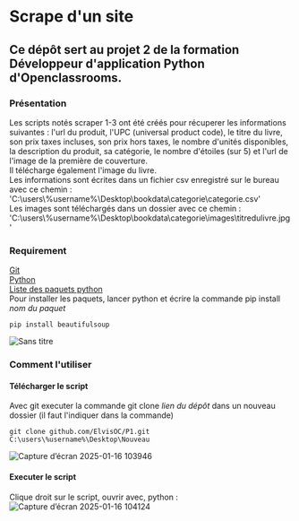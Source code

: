 # Scrape d'un site  

## Ce dépôt sert au projet 2 de la formation  Développeur d'application Python d'Openclassrooms.  

### Présentation  

Les scripts notés scraper 1-3 ont été créés pour récuperer les informations suivantes : l'url du produit, l'UPC (universal product code), le titre du livre, son prix taxes incluses, son prix hors taxes, 
le nombre d'unités disponibles, la description du produit, sa catégorie, le nombre d'étoiles (sur 5) et l'url de l'image de la première de couverture.  
Il télécharge également l'image du livre.  
Les informations sont écrites dans un fichier csv enregistré sur le bureau avec ce chemin : 'C:\\users\\%username%\\Desktop\\bookdata\\categorie\\categorie.csv'  
Les images sont téléchargés dans un dossier avec ce chemin : 'C:\\users\\%username%\\Desktop\\bookdata\\categorie\\images\titredulivre.jpg'

### Requirement  
[Git](https://git-scm.com)  
[Python](www.python.org)  
[Liste des paquets python](https://github.com/elvisOC/P1/blob/master/requirement.txt)  
Pour installer les paquets, lancer python et écrire la commande pip install *nom du paquet*  
```
pip install beautifulsoup
```
![Sans titre](https://github.com/user-attachments/assets/de2eed6e-9b47-44af-9e81-82cba95c75a7)

### Comment l'utiliser  

#### Télécharger le script
Avec git executer la commande git clone *lien du dépôt* dans un nouveau dossier (il faut l'indiquer dans la commande) 
```
git clone github.com/ElvisOC/P1.git C:\users\%username%\Desktop\Nouveau
```
![Capture d’écran 2025-01-16 103946](https://github.com/user-attachments/assets/76592f5d-3f1e-4c6e-b953-c9c4a7f86fba)  

#### Executer le script

Clique droit sur le script, ouvrir avec, python :  
![Capture d’écran 2025-01-16 104124](https://github.com/user-attachments/assets/9224db2c-48a1-48a5-8352-ff0219c68c2b)
